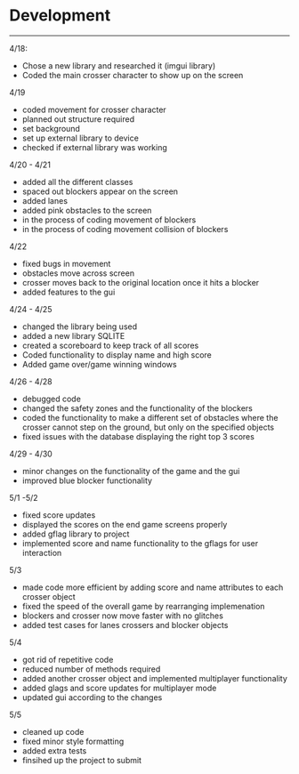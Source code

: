 # Development

---

4/18: 

* Chose a new library and researched it (imgui library)
* Coded the main crosser character to show up on the screen 

4/19

* coded movement for crosser character
* planned out structure required 
* set background 
* set up external library to device
* checked if external library was working

4/20 - 4/21

* added all the different classes
* spaced out blockers appear on the screen
* added lanes
* added pink obstacles to the screen
* in the process of coding movement of blockers
* in the process of coding movement collision of blockers

4/22
* fixed bugs in movement
* obstacles move across screen
* crosser moves back to the original location once it 
hits a blocker
* added features to the gui

4/24 - 4/25 
* changed the library being used
* added a new library SQLITE
* created a scoreboard to keep track of all scores
* Coded functionality to display name and high score 
* Added game over/game winning windows

4/26 - 4/28
* debugged code
* changed the safety zones and the functionality 
of the blockers
* coded the functionality to make a different set of 
obstacles where the crosser cannot step on the ground, 
but only on the specified objects
* fixed issues with the database displaying the 
right top 3 scores

4/29 - 4/30
* minor changes on the functionality of the game 
and the gui
* improved blue blocker functionality

5/1 -5/2
* fixed score updates
* displayed the scores on the end game screens properly
* added gflag library to project
* implemented score and name functionality
to the gflags for user interaction

5/3
* made code more efficient by adding
score and name attributes to each crosser
object
* fixed the speed of the overall game
by rearranging implemenation
* blockers and crosser now move faster
with no glitches 
* added test cases for lanes
crossers and blocker objects

5/4
* got rid of repetitive code 
* reduced number of methods required
* added another crosser object and 
implemented multiplayer functionality
* added glags and score updates for 
multiplayer mode
* updated gui according to the changes

5/5
* cleaned up code
* fixed minor style formatting
* added extra tests
* finsihed up the project to submit



